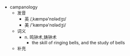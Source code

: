 - campanology
  - 发音
    - 英 /,kæmpə'nɒlədʒɪ/
    - 美 /'kæmpə'nɑlədʒi/
  - 词义
    - n. 鸣钟术,铸钟术
      - the skill of ringing bells, and the study of bells
  - 补充